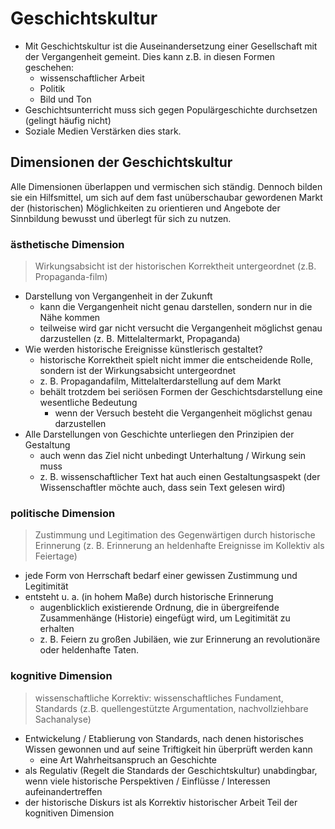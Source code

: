 # Geschichtskultur

- Mit Geschichtskultur ist die Auseinandersetzung einer Gesellschaft mit der Vergangenheit gemeint. Dies kann z.B. in diesen Formen geschehen:
  - wissenschaftlicher Arbeit
  - Politik
  - Bild und Ton
- Geschichtsunterricht muss sich gegen Populärgeschichte durchsetzen (gelingt häufig nicht)
- Soziale Medien Verstärken dies stark.

## Dimensionen der Geschichtskultur

Alle Dimensionen überlappen und vermischen sich ständig. Dennoch bilden sie ein Hilfsmittel, um sich auf dem fast unüberschaubar gewordenen Markt der (historischen) Möglichkeiten zu orientieren und Angebote der Sinnbildung bewusst und überlegt für sich zu nutzen.

### ästhetische Dimension

> Wirkungsabsicht ist der historischen Korrektheit untergeordnet (z.B. Propaganda-film)

- Darstellung von Vergangenheit in der Zukunft
  - kann die Vergangenheit nicht genau darstellen, sondern nur in die Nähe kommen
  - teilweise wird gar nicht versucht die Vergangenheit möglichst genau darzustellen (z. B. Mittelaltermarkt, Propaganda)
- Wie werden historische Ereignisse künstlerisch gestaltet?
  - historische Korrektheit spielt nicht immer die entscheidende Rolle, sondern ist der Wirkungsabsicht untergeordnet
  - z. B. Propagandafilm, Mittelalterdarstellung auf dem Markt
  - behält trotzdem bei seriösen Formen der Geschichtsdarstellung eine wesentliche Bedeutung
    - wenn der Versuch besteht die Vergangenheit möglichst genau darzustellen
- Alle Darstellungen von Geschichte unterliegen den Prinzipien der Gestaltung
  - auch wenn das Ziel nicht unbedingt Unterhaltung / Wirkung sein muss
  - z. B. wissenschaftlicher Text hat auch einen Gestaltungsaspekt (der Wissenschaftler möchte auch, dass sein Text gelesen wird)

### politische Dimension

> Zustimmung und Legitimation des Gegenwärtigen durch historische Erinnerung (z. B. Erinnerung an heldenhafte Ereignisse im Kollektiv als Feiertage)

- jede Form von Herrschaft bedarf einer gewissen Zustimmung und Legitimität
- entsteht u. a. (in hohem Maße) durch historische Erinnerung
  - augenblicklich existierende Ordnung, die in übergreifende Zusammenhänge (Historie) eingefügt wird, um Legitimität zu erhalten
  - z. B. Feiern zu großen Jubiläen, wie zur Erinnerung an revolutionäre oder heldenhafte Taten.

### kognitive Dimension

> wissenschaftliche Korrektiv: wissenschaftliches Fundament, Standards (z.B. quellengestützte Argumentation, nachvollziehbare Sachanalyse)

- Entwickelung / Etablierung von Standards, nach denen historisches Wissen gewonnen und auf seine Triftigkeit hin überprüft werden kann
  - eine Art Wahrheitsanspruch an Geschichte
- als Regulativ (Regelt die Standards der Geschichtskultur) unabdingbar, wenn viele historische Perspektiven / Einflüsse / Interessen aufeinandertreffen
- der historische Diskurs ist als Korrektiv historischer Arbeit Teil der kognitiven Dimension
